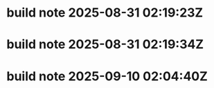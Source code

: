 # build note 2025-08-31 02:19:23Z
# build note 2025-08-31 02:19:34Z
# build note 2025-09-10 02:04:40Z
